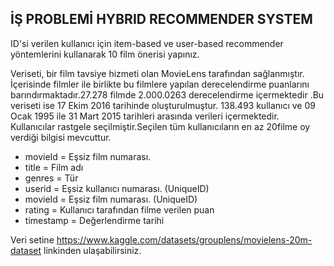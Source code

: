 ## İŞ PROBLEMİ HYBRID RECOMMENDER SYSTEM 

ID'si verilen kullanıcı için item-based ve user-based recommender yöntemlerini 
kullanarak 10 film önerisi yapınız.

Veriseti, bir film tavsiye hizmeti olan MovieLens tarafından sağlanmıştır. 
İçerisinde filmler ile birlikte bu filmlere yapılan derecelendirme puanlarını
barındırmaktadır.27.278 filmde 2.000.0263 derecelendirme içermektedir .Bu veriseti
ise 17 Ekim 2016 tarihinde oluşturulmuştur. 138.493 kullanıcı ve 09 Ocak 1995 
ile 31 Mart 2015 tarihleri arasında verileri içermektedir. Kullanıcılar rastgele 
seçilmiştir.Seçilen tüm kullanıcıların en az 20filme oy verdiği bilgisi mevcuttur.

- movieId = Eşsiz film numarası.
- title = Film adı
- genres = Tür 
- userid = Eşsiz kullanıcı numarası. (UniqueID)
- movieId = Eşsiz film numarası. (UniqueID)
- rating = Kullanıcı tarafından filme verilen puan 
- timestamp = Değerlendirme tarihi  

Veri setine https://www.kaggle.com/datasets/grouplens/movielens-20m-dataset
linkinden ulaşabilirsiniz. 